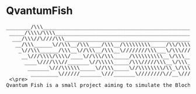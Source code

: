 # QvantumFish
<pre>
________/\\\___________________________________________________________________________________________________/\\\\\\\\\\\\\\\_____________________/\\\_________        
 _____/\\\\/\\\\_______________________________________________________________________________________________\/\\\///////////_____________________\/\\\_________       
  ___/\\\//\////\\\_________________________________________________/\\\________________________________________\/\\\______________/\\\______________\/\\\_________      
   __/\\\______\//\\\__/\\\____/\\\__/\\\\\\\\\_____/\\/\\\\\\____/\\\\\\\\\\\__/\\\____/\\\____/\\\\\__/\\\\\___\/\\\\\\\\\\\_____\///___/\\\\\\\\\\_\/\\\_________     
    _\//\\\______/\\\__\//\\\__/\\\__\////////\\\___\/\\\////\\\__\////\\\////__\/\\\___\/\\\__/\\\///\\\\\///\\\_\/\\\///////_______/\\\_\/\\\//////__\/\\\\\\\\\\__    
     __\///\\\\/\\\\/____\//\\\/\\\_____/\\\\\\\\\\__\/\\\__\//\\\____\/\\\______\/\\\___\/\\\_\/\\\_\//\\\__\/\\\_\/\\\_____________\/\\\_\/\\\\\\\\\\_\/\\\/////\\\_   
      ____\////\\\//_______\//\\\\\_____/\\\/////\\\__\/\\\___\/\\\____\/\\\_/\\__\/\\\___\/\\\_\/\\\__\/\\\__\/\\\_\/\\\_____________\/\\\_\////////\\\_\/\\\___\/\\\_  
       _______\///\\\\\\_____\//\\\_____\//\\\\\\\\/\\_\/\\\___\/\\\____\//\\\\\___\//\\\\\\\\\__\/\\\__\/\\\__\/\\\_\/\\\_____________\/\\\__/\\\\\\\\\\_\/\\\___\/\\\_ 
        _________\//////_______\///_______\////////\//__\///____\///______\/////_____\/////////___\///___\///___\///__\///______________\///__\//////////__\///____\///__ 
 <\pre>
Qvantum Fish is a small project aiming to simulate the Bloch sphere to visualize single Qubit and in the future also the more generalized Q-sphere for mutiple Qubits transformations.
